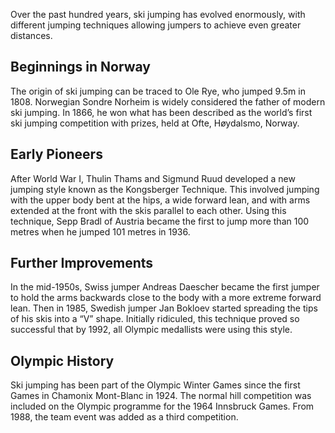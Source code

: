 Over the past hundred years, ski jumping has evolved enormously, with different jumping techniques allowing jumpers to achieve even greater distances.

## Beginnings in Norway

The origin of ski jumping can be traced to Ole Rye, who jumped 9.5m in 1808. Norwegian Sondre Norheim is widely considered the father of modern ski jumping. In 1866, he won what has been described as the world’s first ski jumping competition with prizes, held at Ofte, Høydalsmo, Norway.

## Early Pioneers

After World War I, Thulin Thams and Sigmund Ruud developed a new jumping style known as the Kongsberger Technique. This involved jumping with the upper body bent at the hips, a wide forward lean, and with arms extended at the front with the skis parallel to each other. Using this technique, Sepp Bradl of Austria became the first to jump more than 100 metres when he jumped 101 metres in 1936.

## Further Improvements

In the mid-1950s, Swiss jumper Andreas Daescher became the first jumper to hold the arms backwards close to the body with a more extreme forward lean. Then in 1985, Swedish jumper Jan Bokloev started spreading the tips of his skis into a “V” shape. Initially ridiculed, this technique proved so successful that by 1992, all Olympic medallists were using this style.

## Olympic History

Ski jumping has been part of the Olympic Winter Games since the first Games in Chamonix Mont-Blanc in 1924. The normal hill competition was included on the Olympic programme for the 1964 Innsbruck Games. From 1988, the team event was added as a third competition.